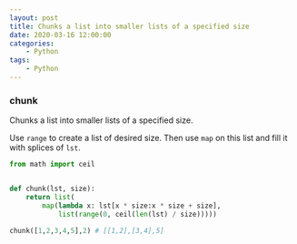 ```yaml
---
layout: post
title: Chunks a list into smaller lists of a specified size
date: 2020-03-16 12:00:00
categories:
    - Python
tags:
    - Python
---
```


### chunk

Chunks a list into smaller lists of a specified size.

Use `range` to create a list of desired size. Then use `map` on this list and fill it with splices of `lst`.

```python
from math import ceil


def chunk(lst, size):
    return list(
        map(lambda x: lst[x * size:x * size + size],
            list(range(0, ceil(len(lst) / size)))))
```

``` python
chunk([1,2,3,4,5],2) # [[1,2],[3,4],5]
```
